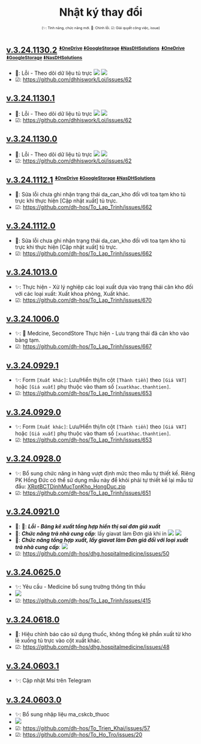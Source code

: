 <div align="center">

# Nhật ký thay đổi</div>

<div align="center" style="font-size:xx-small">(✨: Tính năng, chức năng mới. 🐛: Chỉnh lỗi. ☑: Giải quyết công việc, issue) </div>

#

## [v.3.24.1130.2]() <sub><sup><sup>[⬇️OneDrive](https://code-dh-hospital.github.io/directTo/?&redirect_url=https%3A%2F%2Fo-dh-007-default-rtdb.asia-southeast1.firebasedatabase.app%2FdirectTo%2FHospitalMedicineexe%2F32411302-OneDrive.json) [⬇️GoogleStorage](https://code-dh-hospital.github.io/directTo/?&redirect_url=https%3A%2F%2Fo-dh-007-default-rtdb.asia-southeast1.firebasedatabase.app%2FdirectTo%2FHospitalMedicineexe%2F32411302-GoogleStorage.json) [⬇️NasDHSolutions](https://code-dh-hospital.github.io/directTo/?&redirect_url=https%3A%2F%2Fo-dh-007-default-rtdb.asia-southeast1.firebasedatabase.app%2FdirectTo%2FHospitalMedicineexe%2F32411302-NasDHSolutions.json)</sup></sup></sub> <sub><sup><sup>[⬇️OneDrive](https://code-dh-hospital.github.io/directTo/?&redirect_url=https%3A%2F%2Fo-dh-007-default-rtdb.asia-southeast1.firebasedatabase.app%2FdirectTo%2FHospitalMedicineexe%2F32411302-OneDrive.json) [⬇️GoogleStorage](https://code-dh-hospital.github.io/directTo/?&redirect_url=https%3A%2F%2Fo-dh-007-default-rtdb.asia-southeast1.firebasedatabase.app%2FdirectTo%2FHospitalMedicineexe%2F32411302-GoogleStorage.json) [⬇️NasDHSolutions](https://code-dh-hospital.github.io/directTo/?&redirect_url=https%3A%2F%2Fo-dh-007-default-rtdb.asia-southeast1.firebasedatabase.app%2FdirectTo%2FHospitalMedicineexe%2F32411302-NasDHSolutions.json)</sup></sup></sub>
- 🐛: Lỗi - Theo dõi dữ liệu tủ trực ![](https://i.imgur.com/YCRL8N4.png) ![](https://i.imgur.com/HHOeWf5.png)
- ☑: https://github.com/dhhiswork/Loi/issues/62

## [v.3.24.1130.1]()
- 🐛: Lỗi - Theo dõi dữ liệu tủ trực ![](https://i.imgur.com/YCRL8N4.png) ![](https://i.imgur.com/HHOeWf5.png)
- ☑: https://github.com/dhhiswork/Loi/issues/62

## [v.3.24.1130.0]()
- 🐛: Lỗi - Theo dõi dữ liệu tủ trực ![](https://i.imgur.com/YCRL8N4.png) ![](https://i.imgur.com/HHOeWf5.png)
- ☑: https://github.com/dhhiswork/Loi/issues/62

## [v.3.24.1112.1]() <sub><sup><sup>[⬇️OneDrive](https://tolaptrinh.github.io/directTo/?&redirect_url=https%3A%2F%2Fo-dh-007-default-rtdb.asia-southeast1.firebasedatabase.app%2FdirectTo%2FHospitalMedicineexe%2F32411121-OneDrive.json) [⬇️GoogleStorage](https://tolaptrinh.github.io/directTo/?&redirect_url=https%3A%2F%2Fo-dh-007-default-rtdb.asia-southeast1.firebasedatabase.app%2FdirectTo%2FHospitalMedicineexe%2F32411121-GoogleStorage.json) [⬇️NasDHSolutions](https://tolaptrinh.github.io/directTo/?&redirect_url=https%3A%2F%2Fo-dh-007-default-rtdb.asia-southeast1.firebasedatabase.app%2FdirectTo%2FHospitalMedicineexe%2F32411121-NasDHSolutions.json)</sup></sup></sub>

- 🐛: Sửa lỗi chưa ghi nhận trạng thái da_can_kho đối với toa tạm kho tủ trực khi thực hiện [Cập nhật xuất] tủ trực.
- ☑: https://github.com/dh-hos/To_Lap_Trinh/issues/662

## [v.3.24.1112.0]()

- 🐛: Sửa lỗi chưa ghi nhận trạng thái da_can_kho đối với toa tạm kho tủ trực khi thực hiện [Cập nhật xuất] tủ trực.
- ☑: https://github.com/dh-hos/To_Lap_Trinh/issues/662

## [v.3.24.1013.0]()

- ✨: Thực hiện - Xử lý nghiệp các loại xuất dựa vào trạng thái cân kho đối với các loại xuất: Xuất khoa phòng, Xuất khác.
- ☑: https://github.com/dh-hos/To_Lap_Trinh/issues/670

## [v.3.24.1006.0]()

- ✨: 💼 Medcine, SecondStore Thực hiện - Lưu trạng thái đã cân kho vào bảng tạm.
- ☑: https://github.com/dh-hos/To_Lap_Trinh/issues/667

## [v.3.24.0929.1]()
- ✨: Form `[Xuất khác]`: Lưu/Hiển thị/In cột `[Thành tiền]` theo `[Giá VAT]` hoặc `[Giá xuất]` phụ thuộc vào tham số `[xuatkhac.thanhtien]`.
- ☑: https://github.com/dh-hos/To_Lap_Trinh/issues/653

## [v.3.24.0929.0]()

- ✨: Form `[Xuất khác]`: Lưu/Hiển thị/In cột `[Thành tiền]` theo `[Giá VAT]` hoặc `[Giá xuất]` phụ thuộc vào tham số `[xuatkhac.thanhtien]`.
- ☑: https://github.com/dh-hos/To_Lap_Trinh/issues/653

## [v.3.24.0928.0]()

- ✨: Bổ sung chức năng in hàng vượt định mức theo mẫu tự thiết kế. Riêng PK Hồng Đức có thể sử dụng mẫu này để khỏi phải tự thiết kế lại mẫu từ đầu: [XRptBCTDinhMucTonKho_HongDuc.zip](https://github.com/user-attachments/files/17173782/XRptBCTDinhMucTonKho_HongDuc.zip)
- ☑: https://github.com/dh-hos/To_Lap_Trinh/issues/651

## [v.3.24.0921.0]()
- 🐛: **💼**: **_Lỗi - Bảng kê xuất tổng hợp hiển thị sai đơn giá xuất_**
- 🐛: ***Chức năng trả nhà cung cấp***: lấy giavat làm Đơn giá khi in ![](https://i.imgur.com/NJl17HI.png) ![](https://i.imgur.com/vAlmoVX.png)
- 🐛: ***Chức năng tổng hợp xuất, lấy giavat làm Đơn giá đối với loại xuất trả nhà cung cấp***: ![](https://i.imgur.com/oZ67LCp.png) 
- ☑: https://github.com/dh-hos/dhg.hospitalmedicine/issues/50

## [v.3.24.0625.0]()
- ✨: Yêu cầu - Medicine bổ sung trường thông tin thầu
- ![](https://i.imgur.com/PfmVmQe.png)
- ☑: https://github.com/dh-hos/To_Lap_Trinh/issues/415

## [v.3.24.0618.0]()
- 🐛: Hiệu chỉnh báo cáo sử dụng thuốc, không thống kê phần xuất từ kho lẻ xuống tủ trực vào cột xuất khác.
- ☑: https://github.com/dh-hos/dhg.hospitalmedicine/issues/48

## [v.3.24.0603.1]()
- ✨: Cập nhật Msi trên Telegram

## [v.3.24.0603.0]()
- ✨: Bổ sung nhập liệu ma_cskcb_thuoc
- ![](https://i.imgur.com/Xk4ImFE.png)
- ☑: https://github.com/dh-hos/To_Trien_Khai/issues/57
- ☑: https://github.com/dh-hos/To_Ho_Tro/issues/20